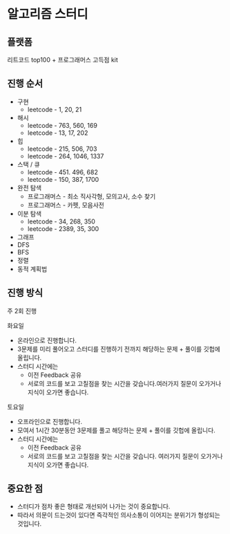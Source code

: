 # 알고리즘 스터디

## 플랫폼
리트코드 top100 + 프로그래머스 고득점 kit

## 진행 순서 
* 구현
  * leetcode - 1, 20, 21
* 해시 
  * leetcode - 763, 560, 169
  * leetcode - 13, 17, 202
* 힙
  * leetcode - 215, 506, 703
  * leetcode - 264, 1046, 1337
* 스택 / 큐
  * leetcode - 451. 496, 682
  * leetcode - 150, 387, 1700
* 완전 탐색
  * 프로그래머스 - 최소 직사각형, 모의고사, 소수 찾기 
  * 프로그래머스 - 카펫, 모음사전
* 이분 탐색
  * leetcode - 34, 268, 350 
  * leetcode - 2389, 35, 300
* 그래프
* DFS
* BFS
* 정렬
* 동적 계획법

## 진행 방식
주 2회 진행

화요일
- 온라인으로 진행합니다. 
- 3문제를 미리 풀어오고 스터디를 진행하기 전까지 해당하는 문제 + 풀이를 깃헙에 올립니다.
- 스터디 시간에는 
  - 이전 Feedback 공유
  - 서로의 코드를 보고 고칠점을 찾는 시간을 갖습니다.여러가지 질문이 오가거나 지식이 오가면 좋습니다.

토요일 
- 오프라인으로 진행합니다. 
- 모여서 1시간 30분동안 3문제를 풀고 해당하는 문제 + 풀이를 깃헙에 올립니다. 
- 스터디 시간에는 
  - 이전 Feedback 공유
  - 서로의 코드를 보고 고칠점을 찾는 시간을 갖습니다. 여러가지 질문이 오가거나 지식이 오가면 좋습니다. 

## 중요한 점
- 스터디가 점차 좋은 형태로 개선되어 나가는 것이 중요합니다.
- 따라서 의문이 드는것이 있다면 즉각적인 의사소통이 이어지는 분위기가 형성되는 것입니다. 


